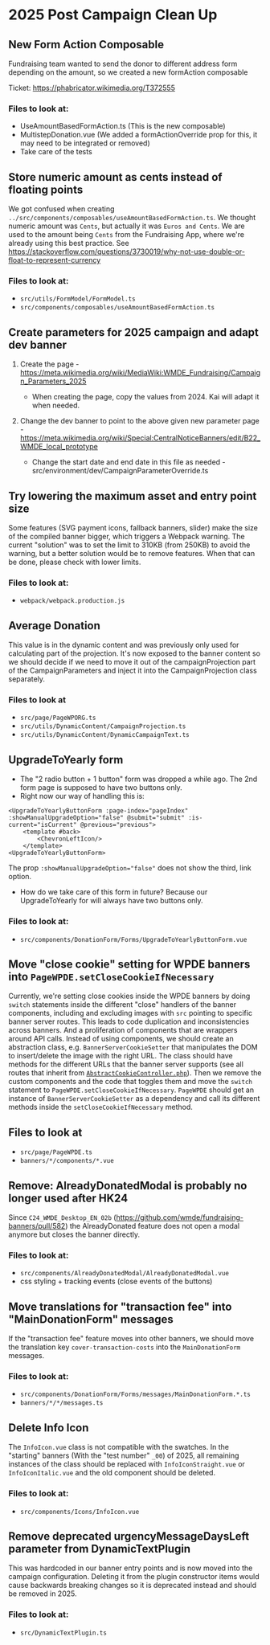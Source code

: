 # 2025 Post Campaign Clean Up

## New Form Action Composable

Fundraising team wanted to send the donor to different address form depending on the amount,
so we created a new formAction composable
 
Ticket: https://phabricator.wikimedia.org/T372555

### Files to look at:
- UseAmountBasedFormAction.ts (This is the new composable)
- MultistepDonation.vue (We added a formActionOverride prop for this, it may need to be integrated or removed)
- Take care of the tests

## Store numeric amount as cents instead of floating points

We got confused when creating `../src/components/composables/useAmountBasedFormAction.ts`. We thought numeric amount was `Cents`,
but actually it was `Euros and Cents`. We are used to the amount being `Cents` from the Fundraising App, where we're already 
using this best practice. See https://stackoverflow.com/questions/3730019/why-not-use-double-or-float-to-represent-currency

### Files to look at:
- `src/utils/FormModel/FormModel.ts`
- `src/components/composables/useAmountBasedFormAction.ts`


## Create parameters for 2025 campaign and adapt dev banner

1. Create the page - https://meta.wikimedia.org/wiki/MediaWiki:WMDE_Fundraising/Campaign_Parameters_2025
   - When creating the page, copy the values from 2024. Kai will adapt it when needed.

2. Change the dev banner to point to the above given new parameter page - 
https://meta.wikimedia.org/wiki/Special:CentralNoticeBanners/edit/B22_WMDE_local_prototype
    - Change the start date and end date in this file as needed - src/environment/dev/CampaignParameterOverride.ts

## Try lowering the maximum asset and entry point size

Some features (SVG payment icons, fallback banners, slider) make the size of the compiled banner bigger, which triggers
a Webpack warning. The current "solution" was to set the limit to 310KB (from 250KB) to avoid the warning, but a better
solution would be to remove features. When that can be done, please check with lower limits.

### Files to look at:
- `webpack/webpack.production.js`

## Average Donation
This value is in the dynamic content and was previously only used for calculating part of the projection. It's now exposed to the banner content so we should decide if we need to move it out of the campaignProjection part of the CampaignParameters and inject it into the CampaignProjection class separately.

### Files to look at
- `src/page/PageWPORG.ts`
- `src/utils/DynamicContent/CampaignProjection.ts`
- `src/utils/DynamicContent/DynamicCampaignText.ts`

## UpgradeToYearly form

- The "2 radio button + 1 button" form was dropped a while ago. The 2nd form page is supposed to have two buttons only.
- Right now our way of handling this is:
```vue
<UpgradeToYearlyButtonForm :page-index="pageIndex" :showManualUpgradeOption="false" @submit="submit" :is-current="isCurrent" @previous="previous">
	<template #back>
		<ChevronLeftIcon/>
	</template>
<UpgradeToYearlyButtonForm>
```
The prop `:showManualUpgradeOption="false"` does not show the third, link option.
- How do we take care of this form in future? Because our UpgradeToYearly for will always have two buttons only.

### Files to look at:
- `src/components/DonationForm/Forms/UpgradeToYearlyButtonForm.vue`
 

## Move "close cookie" setting for WPDE banners into `PageWPDE.setCloseCookieIfNecessary`

Currently, we're setting close cookies inside the WPDE banners by doing `switch` statements inside the different "close"
handlers of the banner components, including and excluding images with `src` pointing to specific banner server routes. 
This leads to code duplication and inconsistencies across banners. And a proliferation of components that are wrappers 
around API calls. Instead of using components, we should create an abstraction class, e.g. `BannerServerCookieSetter` that manipulates
the DOM to insert/delete the image with the right URL. The class should have methods for the different URLs that the
banner server supports (see all routes that inherit from [
`AbstractCookieController.php`](https://github.com/wmde/banner-server/blob/main/src/Controller/AbstractCookieController.php)).
Then we remove the custom components and the code that toggles them and move the `switch` statement to
`PageWPDE.setCloseCookieIfNecessary`. `PageWPDE` should get an instance of `BannerServerCookieSetter` as a dependency
and call its different methods inside the `setCloseCookieIfNecessary` method.

## Files to look at
- `src/page/PageWPDE.ts`
- `banners/*/components/*.vue`


## Remove: AlreadyDonatedModal is probably no longer used after HK24

Since `C24_WMDE_Desktop_EN_02b` (https://github.com/wmde/fundraising-banners/pull/582)
the AlreadyDonated feature does not open a modal anymore but closes the banner directly.

### Files to look at:
- `src/components/AlreadyDonatedModal/AlreadyDonatedModal.vue`
- css styling + tracking events (close events of the buttons)


## Move translations for "transaction fee" into "MainDonationForm" messages

If the "transaction fee" feature moves into other banners, we should move the translation key `cover-transaction-costs` 
into the `MainDonationForm` messages.

### Files to look at:

- `src/components/DonationForm/Forms/messages/MainDonationForm.*.ts`
- `banners/*/*/messages.ts`

## Delete Info Icon

The `InfoIcon.vue` class is not compatible with the swatches. In the "starting" banners (With the "test number" `_00`) of 2025, all remaining instances of the class should be replaced with `InfoIconStraight.vue` or `InfoIconItalic.vue` and the old component should be deleted.

### Files to look at:

- `src/components/Icons/InfoIcon.vue`

## Remove deprecated urgencyMessageDaysLeft parameter from DynamicTextPlugin

This was hardcoded in our banner entry points and is now moved into the campaign configuration. Deleting it from the plugin constructor items would cause backwards breaking changes so it is deprecated instead and should be removed in 2025.

### Files to look at:

- `src/DynamicTextPlugin.ts`
